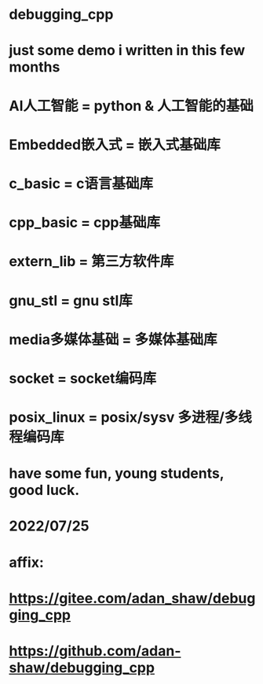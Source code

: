 # debugging_cpp
# just some demo i written in this few months
#   AI人工智能     = python & 人工智能的基础
#   Embedded嵌入式 = 嵌入式基础库
#   c_basic       = c语言基础库
#   cpp_basic     = cpp基础库
#   extern_lib    = 第三方软件库
#   gnu_stl       = gnu stl库
#   media多媒体基础 = 多媒体基础库
#   socket        = socket编码库
#   posix_linux   = posix/sysv 多进程/多线程编码库
# have some fun, young students, good luck.
# 2022/07/25
#
# affix:
#   https://gitee.com/adan_shaw/debugging_cpp
#   https://github.com/adan-shaw/debugging_cpp
